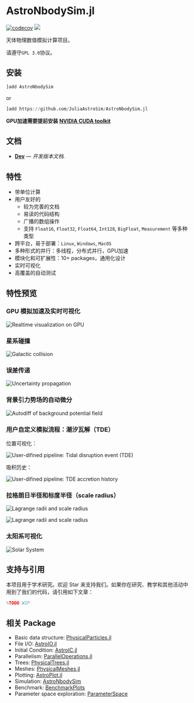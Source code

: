 # AstroNbodySim.jl

[![codecov](https://codecov.io/gh/JuliaAstroSim/AstroNbodySim.jl/branch/master/graph/badge.svg)](https://codecov.io/gh/JuliaAstroSim/AstroNbodySim.jl)
[![][docs-dev-img]][docs-dev-url]

天体物理数值模拟计算项目。

请遵守`GPL 3.0`协议。

## 安装

```julia
]add AstroNbodySim
```
or
```julia
]add https://github.com/JuliaAstroSim/AstroNbodySim.jl
```

**GPU加速需要提前安装 [NVIDIA CUDA toolkit](https://developer.nvidia.com/cuda-toolkit)**

## 文档

- [**Dev**][docs-dev-url] &mdash; *开发版本文档.*

[docs-dev-img]: https://img.shields.io/badge/docs-dev-blue.svg
[docs-dev-url]: https://juliaastrosim.github.io/AstroNbodySim.jl/dev

## 特性

- 带单位计算
- 用户友好的
  - 较为完善的文档
  - 易读的代码结构
  - 广播的数组操作
  - 支持 `Float16`, `Float32`, `Float64`, `Int128`, `BigFloat`, `Measurement` 等多种类型
- 跨平台，易于部署：`Linux`, `Windows`, `MacOS`
- 多种形式的并行：多线程，分布式并行，GPU加速
- 模块化和可扩展性：10+ packages，通用化设计
- 实时可视化
- 高覆盖的自动测试

## 特性预览

### GPU 模拟加速及实时可视化
![Realtime visualization on GPU](https://github.com/JuliaAstroSim/AstroNbodySim.jl/blob/main/docs/src/examples/pics/readme/Plummer.gif)

### 星系碰撞
![Galactic collision](https://github.com/JuliaAstroSim/AstroNbodySim.jl/blob/main/docs/src/examples/pics/readme/GalacticCollision.gif)

### 误差传递
![Uncertainty propagation](https://github.com/JuliaAstroSim/AstroNbodySim.jl/blob/main/docs/src/examples/pics/examples/01-binary/Uncertainty%20of%20elliptic%20orbit.png)

### 背景引力势场的自动微分
![Autodiff of background potential field](https://github.com/JuliaAstroSim/AstroNbodySim.jl/blob/main/docs/src/examples/pics/examples/AutodiffBackground.png)

### 用户自定义模拟流程：潮汐瓦解（TDE）

位置可视化：

![User-difined pipeline: Tidal disruption event (TDE)](https://github.com/JuliaAstroSim/AstroNbodySim.jl/blob/main/docs/src/examples/pics/examples/07-TDEcluster/TDE-elliptic-mosaic.png)

吸积历史：

![User-difined pipeline: TDE accretion history](https://github.com/JuliaAstroSim/AstroNbodySim.jl/blob/main/docs/src/examples/pics/examples/07-TDEcluster/TDE-elliptic-AccretionHistory.png)

### 拉格朗日半径和标度半径（scale radius）
![Lagrange radii and scale radius](https://github.com/JuliaAstroSim/AstroNbodySim.jl/blob/main/docs/src/examples/pics/examples/03-plummer/Plummer-LagrangianRadii.png)

![Lagrange radii and scale radius](https://github.com/JuliaAstroSim/AstroNbodySim.jl/blob/main/docs/src/examples/pics/examples/03-plummer/Plummer-ScaleRadius.png)

### 太阳系可视化
![Solar System](https://github.com/JuliaAstroSim/AstroNbodySim.jl/blob/main/docs/src/examples/pics/readme/SolarSystem.gif)

## 支持与引用

本项目用于学术研究。欢迎 Star 来支持我们。如果你在研究、教学和其他活动中用到了我们的代码，请引用如下文章：
```tex
%TODO WIP
```

## 相关 Package
- Basic data structure: [PhysicalParticles.jl](https://github.com/JuliaAstroSim/PhysicalParticles.jl)
- File I/O: [AstroIO.jl](https://github.com/JuliaAstroSim/AstroIO.jl)
- Initial Condition: [AstroIC.jl](https://github.com/JuliaAstroSim/AstroIC.jl)
- Parallelism: [ParallelOperations.jl](https://github.com/JuliaAstroSim/ParallelOperations.jl)
- Trees: [PhysicalTrees.jl](https://github.com/JuliaAstroSim/PhysicalTrees.jl)
- Meshes: [PhysicalMeshes.jl](https://github.com/JuliaAstroSim/PhysicalMeshes.jl)
- Plotting: [AstroPlot.jl](https://github.com/JuliaAstroSim/AstroPlot.jl)
- Simulation: [AstroNbodySim](https://github.com/JuliaAstroSim/AstroNbodySim.jl)
- Benchmark: [BenchmarkPlots](https://github.com/JuliaAstroSim/BenchmarkPlots.jl)
- Parameter space exploration: [ParameterSpace](https://github.com/JuliaAstroSim/ParameterSpace.jl)